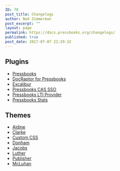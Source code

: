 ```yaml
---
ID: 78
post_title: Changelogs
author: Ned Zimmerman
post_excerpt: ""
layout: page
permalink: https://docs.pressbooks.org/changelogs/
published: true
post_date: 2017-07-07 22:29:32
---
```

## Plugins

- [Pressbooks][1]  
- [DocRaptor for Pressbooks][2]  
- [Excalibur][9]  
- [Pressbooks CAS SSO](https://docs.pressbooks.org/changelog/pressbooks-cas-sso)
- [Pressbooks LTI Provider](https://docs.pressbooks.org/changelog/pressbooks-lti-provider)
- [Pressbooks Stats](https://docs.pressbooks.org/changelog/pressbooks-stats)

## Themes

- [Aldine][10]  
- [Clarke][6]  
- [Custom CSS][4]   
- [Donham][7]
- [Jacobs][11]
- [Luther][8]
- [Publisher][5]  
- [McLuhan][3]  

 [1]: https://docs.pressbooks.org/changelog/pressbooks
 [2]: https://docs.pressbooks.org/changelog/pressbooks-docraptor
 [3]: https://docs.pressbooks.org/changelog/pressbooks-book
 [4]: https://docs.pressbooks.org/changelog/pressbooks-custom-css
 [5]: https://docs.pressbooks.org/changelog/pressbooks-publisher
 [6]: https://docs.pressbooks.org/changelog/pressbooks-clarke
 [7]: https://docs.pressbooks.org/changelog/pressbooks-donham
 [8]: https://docs.pressbooks.org/changelog/pressbooks-luther
 [9]: https://docs.pressbooks.org/changelog/excalibur
 [10]: https://docs.pressbooks.org/changelog/pressbooks-aldine
 [11]: https://docs.pressbooks.org/changelog/pressbooks-jacobs